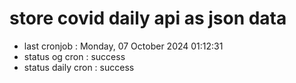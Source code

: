 # store covid daily api as json data

- last cronjob : Monday, 07 October 2024 01:12:31
- status og cron : success
- status daily cron : success
      
      